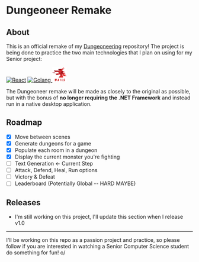 # Dungeoneer Remake

## About

This is an official remake of my [Dungeoneering](https://github.com/eef-g/Dungeoneer) repository! The project is being done to practice the two main technologies that I plan on using for my Senior project:
<p>
  <a href="https://react.dev/" target="_blank"> <img src="https://upload.wikimedia.org/wikipedia/commons/a/a7/React-icon.svg" alt="React" width="40" height="40"/></a>
  <a href="https://go.dev/" target ="_blank"> <img src="https://img.icons8.com/color/48/000000/golang.png" alt="Golang" width="40" height="40"/> </a>
  <a href="https://wails.io/" target="_blank"> <img src="https://raw.githubusercontent.com/wailsapp/wails/master/assets/images/logo-universal.png" alt="Wails" width="40" height="40"/></a>
</p>
<p>
  The Dungeoneer remake will be made as closely to the original as possible, but with the bonus of <b>no longer requiring the .NET Framework</b> and instead run in a native desktop application.
</p>

## Roadmap
- [x] Move between scenes
- [x] Generate dungeons for a game
- [x] Populate each room in a dungeon
- [x] Display the current monster you're fighting 
- [ ] Text Generation &larr; Current Step
- [ ] Attack, Defend, Heal, Run options
- [ ] Victory & Defeat
- [ ] Leaderboard (Potentially Global -- HARD MAYBE)

## Releases
* I'm still working on this project, I'll update this section when I release v1.0

<hr/>
I'll be working on this repo as a passion project and practice, so please follow if you are interested in watching a Senior Computer Science student do something for fun! o/
